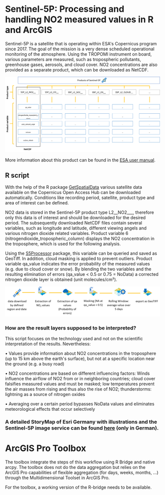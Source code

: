# Sentinel-5P: Processing and handling NO2 measured values in R and ArcGIS

Sentinel-5P is a satellite that is operating within ESA's Copernicus program since 2017. The goal of the mission is a very dense scheduled operational monitoring of the atmosphere. Using the TROPOMI instrument on board, various parameters are measured, such as tropospheric pollutants, greenhouse gases, aerosols, and cloud cover. NO2 concentrations are also provided as a separate product, which can be downloaded as NetCDF.

![S5P product](https://github.com/MagdaHa/Sentinel5P_NO2/blob/master/img/S5P_product.png)

More information about this product can be found in the [ESA user manual](https://sentinel.esa.int/documents/247904/2474726/Sentinel-5P-Level-2-Product-User-Manual-Nitrogen-Dioxide).

## R script
With the help of the R package [GetSpatialData](https://github.com/16EAGLE/getSpatialData) various satellite data available on the Copernicus Open Access Hub can be downloaded automatically. Conditions like recording period, satellite, product type and area of interest can be defined.

NO2 data is stored in the Sentinel-5P product type L2__NO2___, therefore only this data is of interest and should be downloaded for the desired period.
The subsequently downloaded NetCDF files contain several variables, such as longitude and latitude, different viewing angels and various nitrogen dioxide related variables. Product variable 6 (nitrogendioxide_tropospheric_column) displays the NO2 concentration in the troposphere, which is used for the following analysis.

Using the [S5Processor](https://github.com/MBalthasar/S5Processor) package, this variable can be queried and saved as GeoTiff. In addition, cloud masking is applied to prevent outliers. Product variable qa_value indicates the error probability of the measured values (e.g. due to cloud cover or snow). By blending the two variables and the resulting elimination of errors (qa_value < 0.5 or 0.75 = NoData) a corrected nitrogen dioxide layer is obtained (unit molecules/cm²).

![R workflow](https://github.com/MagdaHa/Sentinel5P_NO2/blob/master/img/R_workflow.png)

### How are the result layers supposed to be interpreted?
This script focuses on the technology used and not on the scientific interpretation of the results. Nevertheless:

  • Values provide information about NO2 concentrations in the troposphere (up to 15 km above the earth's surface), but not at a specific location near the ground (e.g. a busy         road)
  
  • NO2 concentrations are based on different influencing factors: Winds influence the airflow of NO2 from or in neighboring countries; cloud cover falsifies measured values and       must be masked; low temperatures prevent the air masses from rising and thus also the rise of NO2; thunderstorms: lightning as a source of nitrogen oxides
  
  •	Averaging over a certain period bypasses NoData values and eliminates meteorological effects that occur selectively
  
  
### A detailed StoryMap of Esri Germany with illustrations and the Sentinel-5P image service can be found [here](https://storymaps.arcgis.com/stories/ffb2678bf09f466b9744d30c5fb902a2) (only in German).


# ArcGIS Pro Toolbox
The toolbox integrate the steps of this workflow using R Bridge and native arcpy. The toolbox does not do the data aggregation but relies on the ArcGIS Pro capabilities of flexible aggregation (for days, weeks, months, …) through the Multidimensional Toolset in ArcGIS Pro.

For the toolbox, a working version of the R-bridge needs to be available.

